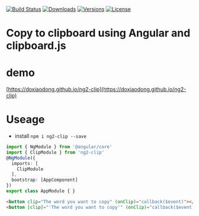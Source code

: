 [![Build Status](https://img.shields.io/travis/doxiaodong/ng2-clip.svg?style=flat-square)](https://travis-ci.org/doxiaodong/ng2-clip)
[![Downloads](https://img.shields.io/npm/dt/ng2-clip.svg?style=flat-square)](https://www.npmjs.com/package/ng2-clip)
[![Versions](https://img.shields.io/npm/v/ng2-clip.svg?style=flat-square)]()
[![License](https://img.shields.io/npm/l/ng2-clip.svg?style=flat-square)]()

# Copy to clipboard using Angular and clipboard.js

# demo
  [https://doxiaodong.github.io/ng2-clip](https://doxiaodong.github.io/ng2-clip)

# Useage

* install `npm i ng2-clip --save`

```typescript
import { NgModule } from '@angular/core'
import { ClipModule } from 'ng2-clip'
@NgModule({
  imports: [
    ClipModule
  ],
  bootstrap: [AppComponent]
})
export class AppModule { }
```

```html
<button clip="The word you want to copy" (onClip)="callback($event)"></button>
<button [clip]="'The word you want to copy'" (onClip)="callback($event)"></button>
```
